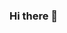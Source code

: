 ### Hi there 👋

<!--
**Isa0801/Isa0801** is a ✨ _special_ ✨ repository because its `README.md` (this file) appears on your GitHub profile.

Here are some ideas to get you started:

- 
<p align="center">
  <samp>
   {
    Name: Isa, <br>
    Age: 10110, <br>
    Progamming-Lang: [C, C++, C#, JavaScript], <br>
    InternShip: [Epiroc, Hitachi-Abb], <br>
   }
  </samp>
</p>
-->
